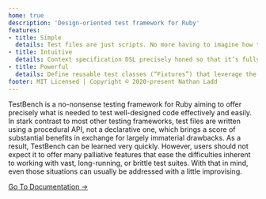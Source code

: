 ```yaml
---
home: true
description: 'Design-oriented test framework for Ruby'
features:
- title: Simple
  details: Test files are just scripts. No more having to imagine how the test framework executes the test code behind the scenes!
- title: Intuitive
  details: Context specification DSL precisely honed so that it’s fully comprehensive, yet also happens to be trivial to learn.
- title: Powerful
  details: Define reusable test classes (“Fixtures”) that leverage the TestBench DSL you already know to curb redundancy across test files.
footer: MIT Licensed | Copyright © 2020-present Nathan Ladd
---
```


TestBench is a no-nonsense testing framework for Ruby aiming to offer precisely what is needed to test well-designed code effectively and easily. In stark contrast to most other testing frameworks, test files are written using a procedural API, not a declarative one, which brings a score of substantial benefits in exchange for largely immaterial drawbacks. As a result, TestBench can be learned very quickly. However, users should not expect it to offer many palliative features that ease the difficulties inherent to working with vast, long-running, or brittle test suites. With that in mind, even those situations can usually be addressed with a little improvising.

<div class="hero">
  <p class="action">
    <a href="/Documentation" class="nav-link action-button">Go To Documentation →</a>
  </p>
</div>
